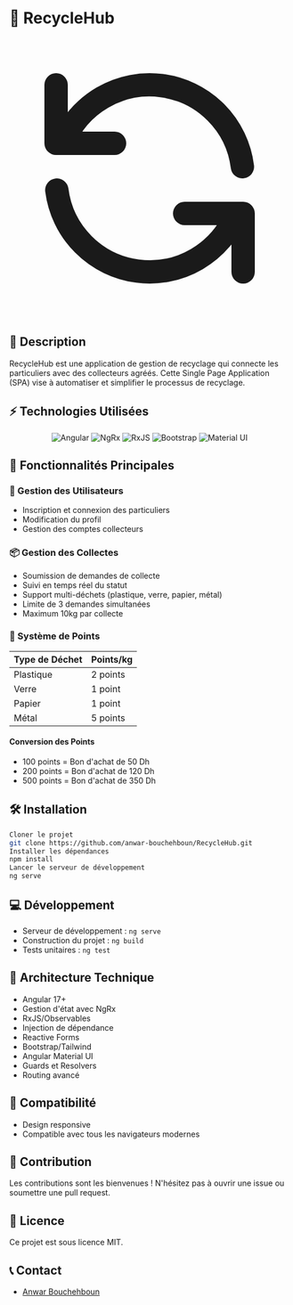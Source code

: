 # 🌱 RecycleHub

<p align="center">
   <svg
            xmlns="http://www.w3.org/2000/svg"
            class="p-4 w-20 h-20 text-green-600"
            fill="none"
            viewBox="0 0 24 24"
            stroke="currentColor"
          >
            <path
              stroke-linecap="round"
              stroke-linejoin="round"
              stroke-width="2"
              d="M4 4v5h.582m15.356 2A8.001 8.001 0 004.582 9m0 0H9m11 11v-5h-.581m0 0a8.003 8.003 0 01-15.357-2m15.357 2H15"
            />
          </svg>
</p>

## 📝 Description

RecycleHub est une application de gestion de recyclage qui connecte les particuliers avec des collecteurs agréés. Cette Single Page Application (SPA) vise à automatiser et simplifier le processus de recyclage.

## ⚡ Technologies Utilisées

<p align="center">
  <img src="https://img.shields.io/badge/Angular-DD0031?style=for-the-badge&logo=angular&logoColor=white" alt="Angular" />
  <img src="https://img.shields.io/badge/NgRx-BA2BD2?style=for-the-badge&logo=redux&logoColor=white" alt="NgRx" />
  <img src="https://img.shields.io/badge/RxJS-B7178C?style=for-the-badge&logo=reactivex&logoColor=white" alt="RxJS" />
  <img src="https://img.shields.io/badge/Bootstrap-7952B3?style=for-the-badge&logo=bootstrap&logoColor=white" alt="Bootstrap" />
  <img src="https://img.shields.io/badge/Material--UI-0081CB?style=for-the-badge&logo=material-ui&logoColor=white" alt="Material UI" />
</p>

## 🚀 Fonctionnalités Principales

### 👤 Gestion des Utilisateurs

- Inscription et connexion des particuliers
- Modification du profil
- Gestion des comptes collecteurs

### 📦 Gestion des Collectes

- Soumission de demandes de collecte
- Suivi en temps réel du statut
- Support multi-déchets (plastique, verre, papier, métal)
- Limite de 3 demandes simultanées
- Maximum 10kg par collecte

### 💎 Système de Points

| Type de Déchet | Points/kg |
| -------------- | --------- |
| Plastique      | 2 points  |
| Verre          | 1 point   |
| Papier         | 1 point   |
| Métal          | 5 points  |

#### Conversion des Points

- 100 points = Bon d'achat de 50 Dh
- 200 points = Bon d'achat de 120 Dh
- 500 points = Bon d'achat de 350 Dh

## 🛠️ Installation

```bash
Cloner le projet
git clone https://github.com/anwar-bouchehboun/RecycleHub.git
Installer les dépendances
npm install
Lancer le serveur de développement
ng serve
```

## 💻 Développement

- Serveur de développement : `ng serve`
- Construction du projet : `ng build`
- Tests unitaires : `ng test`

## 🔧 Architecture Technique

- Angular 17+
- Gestion d'état avec NgRx
- RxJS/Observables
- Injection de dépendance
- Reactive Forms
- Bootstrap/Tailwind
- Angular Material UI
- Guards et Resolvers
- Routing avancé

## 📱 Compatibilité

- Design responsive
- Compatible avec tous les navigateurs modernes

## 🤝 Contribution

Les contributions sont les bienvenues ! N'hésitez pas à ouvrir une issue ou soumettre une pull request.

## 📄 Licence

Ce projet est sous licence MIT.

## 📞 Contact   
- [Anwar Bouchehboun](https://www.linkedin.com/in/anwar-bouchehboun/)


